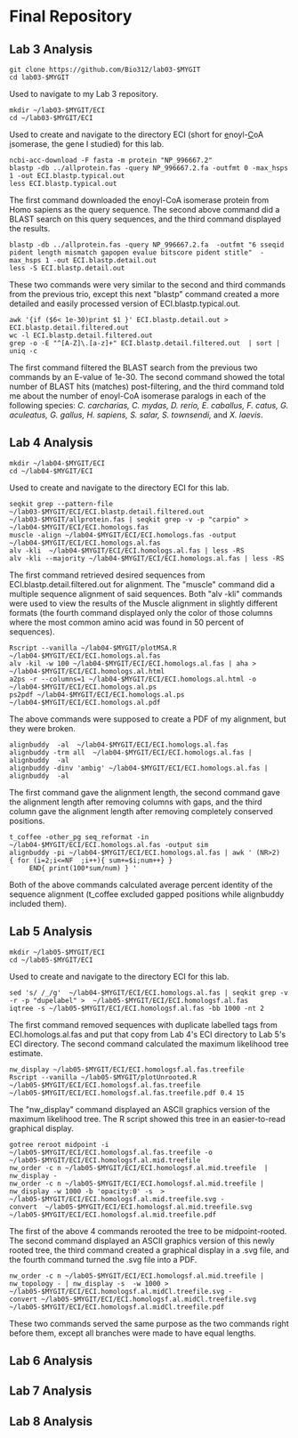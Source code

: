 # Final Repository
## Lab 3 Analysis
```
git clone https://github.com/Bio312/lab03-$MYGIT
cd lab03-$MYGIT
```
Used to navigate to my Lab 3 repository.
```
mkdir ~/lab03-$MYGIT/ECI
cd ~/lab03-$MYGIT/ECI
```
Used to create and navigate to the directory ECI (short for <ins>e</ins>noyl-<ins>C</ins>oA <ins>i</ins>somerase, the gene I studied) for this lab.
```
ncbi-acc-download -F fasta -m protein "NP_996667.2"
blastp -db ../allprotein.fas -query NP_996667.2.fa -outfmt 0 -max_hsps 1 -out ECI.blastp.typical.out
less ECI.blastp.typical.out
```
The first command downloaded the enoyl-CoA isomerase protein from Homo sapiens as the query sequence. The second above command did a BLAST search on this query sequences, and the third command displayed the results.
```
blastp -db ../allprotein.fas -query NP_996667.2.fa  -outfmt "6 sseqid pident length mismatch gapopen evalue bitscore pident stitle"  -max_hsps 1 -out ECI.blastp.detail.out
less -S ECI.blastp.detail.out
```
These two commands were very similar to the second and third commands from the previous trio, except this next "blastp" command created a more detailed and easily processed version of ECI.blastp.typical.out.
```
awk '{if ($6< 1e-30)print $1 }' ECI.blastp.detail.out > ECI.blastp.detail.filtered.out
wc -l ECI.blastp.detail.filtered.out
grep -o -E "^[A-Z]\.[a-z]+" ECI.blastp.detail.filtered.out  | sort | uniq -c
```
The first command filtered the BLAST search from the previous two commands by an E-value of 1e-30. The second command showed the total number of BLAST hits (matches) post-filtering, and the third command told me about the number of enoyl-CoA isomerase paralogs in each of the following species: _C. carcharias, C. mydas, D. rerio, E. caballus, F. catus, G. aculeatus, G. gallus, H. sapiens, S. salar, S. townsendi,_ and _X. laevis_.
## Lab 4 Analysis
```
mkdir ~/lab04-$MYGIT/ECI
cd ~/lab04-$MYGIT/ECI
```
Used to create and navigate to the directory ECI for this lab.
```
seqkit grep --pattern-file ~/lab03-$MYGIT/ECI/ECI.blastp.detail.filtered.out ~/lab03-$MYGIT/allprotein.fas | seqkit grep -v -p "carpio" > ~/lab04-$MYGIT/ECI/ECI.homologs.fas
muscle -align ~/lab04-$MYGIT/ECI/ECI.homologs.fas -output ~/lab04-$MYGIT/ECI/ECI.homologs.al.fas
alv -kli  ~/lab04-$MYGIT/ECI/ECI.homologs.al.fas | less -RS
alv -kli --majority ~/lab04-$MYGIT/ECI/ECI.homologs.al.fas | less -RS
```
The first command retrieved desired sequences from ECI.blastp.detail.filtered.out for alignment. The "muscle" command did a multiple sequence alignment of said sequences. Both "alv -kli" commands were used to view the results of the Muscle alignment in slightly different formats (the fourth command displayed only the color of those columns where the most common amino acid was found in 50 percent of sequences).
```
Rscript --vanilla ~/lab04-$MYGIT/plotMSA.R  ~/lab04-$MYGIT/ECI/ECI.homologs.al.fas
alv -kil -w 100 ~/lab04-$MYGIT/ECI/ECI.homologs.al.fas | aha > ~/lab04-$MYGIT/ECI/ECI.homologs.al.html
a2ps -r --columns=1 ~/lab04-$MYGIT/ECI/ECI.homologs.al.html -o ~/lab04-$MYGIT/ECI/ECI.homologs.al.ps
ps2pdf ~/lab04-$MYGIT/ECI/ECI.homologs.al.ps ~/lab04-$MYGIT/ECI/ECI.homologs.al.pdf
```
The above commands were supposed to create a PDF of my alignment, but they were broken.
```
alignbuddy  -al  ~/lab04-$MYGIT/ECI/ECI.homologs.al.fas
alignbuddy -trm all  ~/lab04-$MYGIT/ECI/ECI.homologs.al.fas | alignbuddy  -al
alignbuddy -dinv 'ambig' ~/lab04-$MYGIT/ECI/ECI.homologs.al.fas | alignbuddy  -al
```
The first command gave the alignment length, the second command gave the alignment length after removing columns with gaps, and the third column gave the alignment length after removing completely conserved positions.
```
t_coffee -other_pg seq_reformat -in ~/lab04-$MYGIT/ECI/ECI.homologs.al.fas -output sim
alignbuddy -pi ~/lab04-$MYGIT/ECI/ECI.homologs.al.fas | awk ' (NR>2)  { for (i=2;i<=NF  ;i++){ sum+=$i;num++} }
     END{ print(100*sum/num) } '
```
Both of the above commands calculated average percent identity of the sequence alignment (t_coffee excluded gapped positions while alignbuddy included them).
## Lab 5 Analysis
```
mkdir ~/lab05-$MYGIT/ECI
cd ~/lab05-$MYGIT/ECI
```
Used to create and navigate to the directory ECI for this lab.
```
sed 's/ /_/g'  ~/lab04-$MYGIT/ECI/ECI.homologs.al.fas | seqkit grep -v -r -p "dupelabel" >  ~/lab05-$MYGIT/ECI/ECI.homologsf.al.fas
iqtree -s ~/lab05-$MYGIT/ECI/ECI.homologsf.al.fas -bb 1000 -nt 2
```
The first command removed sequences with duplicate labelled tags from ECI.homologs.al.fas and put that copy from Lab 4's ECI directory to Lab 5's ECI directory. The second command calculated the maximum likelihood tree estimate.
```
nw_display ~/lab05-$MYGIT/ECI/ECI.homologsf.al.fas.treefile
Rscript --vanilla ~/lab05-$MYGIT/plotUnrooted.R  ~/lab05-$MYGIT/ECI/ECI.homologsf.al.fas.treefile ~/lab05-$MYGIT/ECI/ECI.homologsf.al.fas.treefile.pdf 0.4 15
```
The "nw_display" command displayed an ASCII graphics version of the maximum likelihood tree. The R script showed this tree in an easier-to-read graphical display.
```
gotree reroot midpoint -i ~/lab05-$MYGIT/ECI/ECI.homologsf.al.fas.treefile -o ~/lab05-$MYGIT/ECI/ECI.homologsf.al.mid.treefile
nw_order -c n ~/lab05-$MYGIT/ECI/ECI.homologsf.al.mid.treefile  | nw_display -
nw_order -c n ~/lab05-$MYGIT/ECI/ECI.homologsf.al.mid.treefile | nw_display -w 1000 -b 'opacity:0' -s  >  ~/lab05-$MYGIT/ECI/ECI.homologsf.al.mid.treefile.svg -
convert  ~/lab05-$MYGIT/ECI/ECI.homologsf.al.mid.treefile.svg  ~/lab05-$MYGIT/ECI/ECI.homologsf.al.mid.treefile.pdf
```
The first of the above 4 commands rerooted the tree to be midpoint-rooted. The second command displayed an ASCII graphics version of this newly rooted tree, the third command created a graphical display in a .svg file, and the fourth command turned the .svg file into a PDF.
```
nw_order -c n ~/lab05-$MYGIT/ECI/ECI.homologsf.al.mid.treefile | nw_topology - | nw_display -s  -w 1000 > ~/lab05-$MYGIT/ECI/ECI.homologsf.al.midCl.treefile.svg -
convert ~/lab05-$MYGIT/ECI/ECI.homologsf.al.midCl.treefile.svg ~/lab05-$MYGIT/ECI/ECI.homologsf.al.midCl.treefile.pdf
```
These two commands served the same purpose as the two commands right before them, except all branches were made to have equal lengths.
## Lab 6 Analysis
## Lab 7 Analysis
## Lab 8 Analysis
